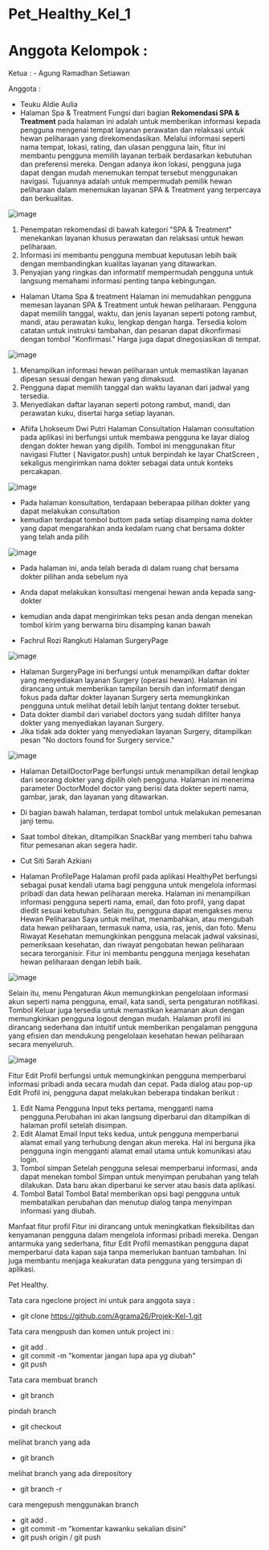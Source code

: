 # Pet_Healthy_Kel_1

# Anggota Kelompok :

Ketua : - Agung Ramadhan Setiawan

Anggota : 
- Teuku Aldie Aulia
- Halaman Spa & Treatment
Fungsi dari bagian **Rekomendasi SPA & Treatment** pada halaman ini adalah untuk memberikan informasi kepada pengguna mengenai tempat layanan perawatan dan relaksasi untuk hewan peliharaan yang direkomendasikan. 
Melalui informasi seperti nama tempat, lokasi, rating, dan ulasan pengguna lain, fitur ini membantu pengguna memilih layanan terbaik berdasarkan kebutuhan dan preferensi mereka. Dengan adanya ikon lokasi, pengguna juga dapat dengan mudah menemukan tempat tersebut menggunakan navigasi. Tujuannya adalah untuk mempermudah pemilik hewan peliharaan dalam menemukan layanan SPA & Treatment yang terpercaya dan berkualitas.

![image](assets/images/halaman_spa.png)

1. Penempatan rekomendasi di bawah kategori "SPA & Treatment" menekankan layanan khusus perawatan dan relaksasi untuk hewan peliharaan.
2. Informasi ini membantu pengguna membuat keputusan lebih baik dengan membandingkan kualitas layanan yang ditawarkan.
3. Penyajian yang ringkas dan informatif mempermudah pengguna untuk langsung memahami informasi penting tanpa kebingungan.

- Halaman Utama Spa & treatment
Halaman ini memudahkan pengguna memesan layanan SPA & Treatment untuk hewan peliharaan. Pengguna dapat memilih tanggal, waktu, dan jenis layanan seperti potong rambut, mandi, atau perawatan kuku, lengkap dengan harga. Tersedia kolom catatan untuk instruksi tambahan, dan pesanan dapat dikonfirmasi dengan tombol "Konfirmasi." Harga juga dapat dinegosiasikan di tempat.

![image](assets/images/halaman_spa&treatment_booking.png)

1. Menampilkan informasi hewan peliharaan untuk memastikan layanan dipesan sesuai dengan hewan yang dimaksud.
2. Pengguna dapat memilih tanggal dan waktu layanan dari jadwal yang tersedia.
3. Menyediakan daftar layanan seperti potong rambut, mandi, dan perawatan kuku, disertai harga setiap layanan.

- Afiifa Lhokseum Dwi Putri
Halaman Consultation
Halaman consultation pada aplikasi ini berfungsi untuk membawa pengguna ke layar dialog dengan dokter hewan yang dipilih.
Tombol ini menggunakan fitur navigasi Flutter ( Navigator.push) untuk berpindah ke layar ChatScreen , sekaligus mengirimkan nama dokter sebagai data untuk konteks percakapan.

![image](https://github.com/user-attachments/assets/a12dc667-065b-4a78-81c4-911724bad4b2)
- Pada halaman konsultation, terdapaan beberapaa pilihan dokter yang dapat melakukan consultation
- kemudian terdapat tombol buttom pada setiap disamping nama dokter yang dapat mengarahkan anda kedalam ruang chat bersama dokter yang telah anda pilih
  
![image](https://github.com/user-attachments/assets/a16f600c-ef5a-4876-a631-e0b7c38cfb92)
- Pada halaman ini, anda telah berada di dalam ruang chat bersama dokter pilihan anda sebelum nya
- Anda dapat melakukan konsultasi mengenai hewan anda kepada sang-dokter
- kemudian anda dapat mengirimkan teks pesan anda dengan menekan tombol kirim yang berwarna biru disamping kanan bawah  

- Fachrul Rozi Rangkuti
Halaman SurgeryPage

![image](assets/images/surgery_services.png)
- Halaman SurgeryPage ini berfungsi untuk menampilkan daftar dokter yang menyediakan layanan Surgery (operasi hewan). Halaman ini dirancang untuk memberikan tampilan bersih dan informatif dengan fokus pada daftar dokter layanan Surgery serta memungkinkan pengguna untuk melihat detail lebih lanjut tentang dokter tersebut.
- Data dokter diambil dari variabel doctors yang sudah difilter hanya dokter yang menyediakan layanan Surgery.
- Jika tidak ada dokter yang menyediakan layanan Surgery, ditampilkan pesan "No doctors found for Surgery service."

![image](assets/images/detail_doctor.png)
- Halaman DetailDoctorPage berfungsi untuk menampilkan detail lengkap dari seorang dokter yang dipilih oleh pengguna. Halaman ini menerima parameter DoctorModel doctor yang berisi data dokter seperti nama, gambar, jarak, dan layanan yang ditawarkan.
- Di bagian bawah halaman, terdapat tombol untuk melakukan pemesanan janji temu.
- Saat tombol ditekan, ditampilkan SnackBar yang memberi tahu bahwa fitur pemesanan akan segera hadir.

- Cut Siti Sarah Azkiani
- Halaman ProfilePage
Halaman profil pada aplikasi HealthyPet berfungsi sebagai pusat kendali utama bagi pengguna untuk mengelola informasi pribadi dan data hewan peliharaan mereka. Halaman ini menampilkan informasi pengguna seperti nama, email, dan foto profil, yang dapat diedit sesuai kebutuhan. Selain itu, pengguna dapat mengakses menu Hewan Peliharaan Saya untuk melihat, menambahkan, atau mengubah data hewan peliharaan, termasuk nama, usia, ras, jenis, dan foto. Menu Riwayat Kesehatan memungkinkan pengguna melacak jadwal vaksinasi, pemeriksaan kesehatan, dan riwayat pengobatan hewan peliharaan secara terorganisir. Fitur ini membantu pengguna menjaga kesehatan hewan peliharaan dengan lebih baik.

![image](https://github.com/user-attachments/assets/52af8221-7b3b-4512-a67b-ed13b42c98ee)

Selain itu, menu Pengaturan Akun memungkinkan pengelolaan informasi akun seperti nama pengguna, email, kata sandi, serta pengaturan notifikasi. Tombol Keluar juga tersedia untuk memastikan keamanan akun dengan memungkinkan pengguna logout dengan mudah. Halaman profil ini dirancang sederhana dan intuitif untuk memberikan pengalaman pengguna yang efisien dan mendukung pengelolaan kesehatan hewan peliharaan secara menyeluruh.

![image](https://github.com/user-attachments/assets/b22ee8d9-7856-4ee5-8717-bf6759821e4f)

Fitur Edit Profil berfungsi untuk memungkinkan pengguna memperbarui informasi pribadi anda secara mudah dan cepat. Pada dialog atau pop-up Edit Profil ini, pengguna dapat melakukan beberapa tindakan berikut :
1. Edit Nama Pengguna
   Input teks pertama, mengganti nama pengguna.Perubahan ini akan langsung diperbarui dan ditampilkan di halaman profil setelah disimpan.
2. Edit Alamat Email
   Input teks kedua, untuk pengguna memperbarui alamat email yang terhubung dengan akun mereka. Hal ini berguna jika pengguna ingin mengganti alamat email utama untuk komunikasi atau login.
3. Tombol simpan
   Setelah pengguna selesai memperbarui informasi, anda dapat menekan tombol Simpan untuk menyimpan perubahan yang telah dilakukan. Data baru akan diperbarui ke server atau basis data aplikasi.
4. Tombol Batal
   Tombol Batal memberikan opsi bagi pengguna untuk membatalkan perubahan dan menutup dialog tanpa menyimpan informasi yang diubah.
   
Manfaat fitur profil
Fitur ini dirancang untuk meningkatkan fleksibilitas dan kenyamanan pengguna dalam mengelola informasi pribadi mereka. Dengan antarmuka yang sederhana, fitur Edit Profil memastikan pengguna dapat memperbarui data kapan saja tanpa memerlukan bantuan tambahan. Ini juga membantu menjaga keakuratan data pengguna yang tersimpan di aplikasi.

Pet Healthy.

Tata cara ngeclone project ini untuk para anggota saya :

- git clone https://github.com/Agrama26/Projek-Kel-1.git

Tata cara mengpush dan komen untuk project ini :

- git add .
- git commit -m "komentar jangan lupa apa yg diubah"
- git push

Tata cara membuat branch

- git branch <nama branch kalian>

pindah branch

- git checkout <nama branch kalia>

melihat branch yang ada

- git branch

melihat branch yang ada direpository

- git branch -r

cara mengepush menggunakan branch

- git add .
- git commit -m "komentar kawanku sekalian disini"
- git push origin <nama branch kalian> / git push <nama branch kalian>

